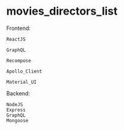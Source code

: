 # movies_directors_list
Frontend:

    ReactJS
  
    GraphQL
  
    Recompose
  
    Apollo_Client
  
    Material_UI


Backend:

    NodeJS
    Express
    GraphQL
    Mongoose
